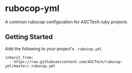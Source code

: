 # rubocop-yml

A common rubocop configuration for ASCTech ruby projects

## Getting Started

Add the following to your project's `.rubocop.yml`

```
inherit_from:
  - https://raw.githubusercontent.com/ASCTech/rubocop-yml/master/.rubocop.yml
```
